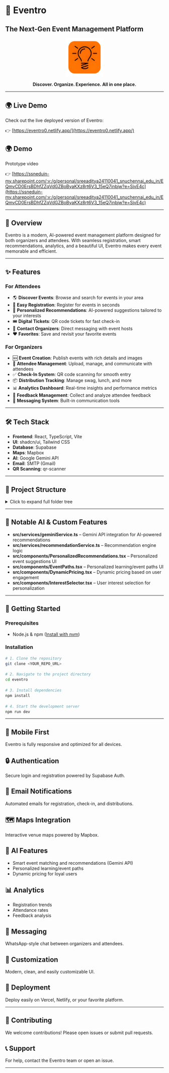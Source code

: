 
# 🎉 Eventro 
## The Next-Gen Event Management Platform

<p align="center">
  <img src="public/logo.png" alt="Eventro Logo" width="120" />
</p>

<p align="center">
  <b>Discover. Organize. Experience. All in one place.</b>
</p>

---

## 🌍 Live Demo

Check out the live deployed version of Eventro:

👉 [https://eventro0.netlify.app/](https://eventro0.netlify.app/)
## 🌍 Demo

Prototype video

👉 [https://ssneduin-my.sharepoint.com/:v:/g/personal/sreeaditya24110041_snuchennai_edu_in/EQmvCD0ErsBDhfZZqVdGZBoByaKXz8rt6V3_15eQ7inbjw?e=SjvE4c](https://ssneduin-my.sharepoint.com/:v:/g/personal/sreeaditya24110041_snuchennai_edu_in/EQmvCD0ErsBDhfZZqVdGZBoByaKXz8rt6V3_15eQ7inbjw?e=SjvE4c)


---

## 🚀 Overview
Eventro is a modern, AI-powered event management platform designed for both organizers and attendees. With seamless registration, smart recommendations, analytics, and a beautiful UI, Eventro makes every event memorable and efficient.

---

## ✨ Features

### For Attendees
- 🌎 <b>Discover Events</b>: Browse and search for events in your area
- 📝 <b>Easy Registration</b>: Register for events in seconds
- 🧠 <b>Personalized Recommendations</b>: AI-powered suggestions tailored to your interests
- 🎟️ <b>Digital Tickets</b>: QR code tickets for fast check-in
- 💬 <b>Contact Organizers</b>: Direct messaging with event hosts
- ❤️ <b>Favorites</b>: Save and revisit your favorite events

### For Organizers
- 🆕 <b>Event Creation</b>: Publish events with rich details and images
- 👥 <b>Attendee Management</b>: Upload, manage, and communicate with attendees
- ✅ <b>Check-In System</b>: QR code scanning for smooth entry
- 📦 <b>Distribution Tracking</b>: Manage swag, lunch, and more
- 📊 <b>Analytics Dashboard</b>: Real-time insights and performance metrics
- 📣 <b>Feedback Management</b>: Collect and analyze attendee feedback
- 📨 <b>Messaging System</b>: Built-in communication tools

---

## 🛠️ Tech Stack

- <b>Frontend</b>: React, TypeScript, Vite
- <b>UI</b>: shadcn/ui, Tailwind CSS
- <b>Database</b>: Supabase
- <b>Maps</b>: Mapbox
- <b>AI</b>: Google Gemini API
- <b>Email</b>: SMTP (Gmail)
- <b>QR Scanning</b>: qr-scanner

---

## 📂 Project Structure

<details>
<summary>Click to expand full folder tree</summary>

```
eventro/
├── bun.lockb
├── components.json
├── email-server.js
├── eslint.config.js
├── index.html
├── package.json
├── postcss.config.js
├── README.md
├── tailwind.config.ts
├── tsconfig.app.json
├── tsconfig.json
├── tsconfig.node.json
├── vite.config.ts
├── public/
│   ├── favicon.ico
│   ├── logo.png
│   ├── placeholder.svg
│   └── robots.txt
├── src/
│   ├── App.css
│   ├── App.tsx
│   ├── index.css
│   ├── main.tsx
│   ├── vite-env.d.ts
│   ├── components/
│   │   ├── Categories.tsx
│   │   ├── ContactOrganizerModal.tsx
│   │   ├── DynamicPricing.tsx
│   │   ├── EventCard.tsx
│   │   ├── EventPaths.tsx
│   │   ├── EventRegistration.tsx
│   │   ├── Footer.tsx
│   │   ├── Hero.tsx
│   │   ├── InterestSelector.tsx
│   │   ├── LocationMap.tsx
│   │   ├── Navbar.tsx
│   │   ├── PersonalizedRecommendations.tsx
│   │   ├── admin/
│   │   │   ├── AttendeeUpload.tsx
│   │   │   ├── CheckIn.tsx
│   │   │   ├── Dashboard.tsx
│   │   │   ├── DashboardAnalytics.tsx
│   │   │   ├── Distribution.tsx
│   │   │   ├── EventActivities.tsx
│   │   │   ├── EventAnalytics.tsx
│   │   │   ├── EventCalendar.tsx
│   │   │   ├── EventFinancials.tsx
│   │   │   ├── FeedbackManagement.tsx
│   │   │   ├── Messages.tsx
│   │   │   └── UserEvents.tsx
│   │   ├── profile/
│   │   │   ├── FeedbackForm.tsx
│   │   │   └── PurchasedTickets.tsx
│   │   └── ui/
│   │       ├── accordion.tsx
│   │       ├── ... (all shadcn/ui components)
│   ├── data/
│   │   └── events.ts
│   ├── hooks/
│   │   ├── use-mobile.tsx
│   │   └── use-toast.ts
│   ├── integrations/
│   │   └── supabase/
│   │       ├── client.ts
│   │       └── types.ts
│   ├── lib/
│   │   └── utils.ts
│   ├── pages/
│   │   ├── Admin.tsx
│   │   ├── BrowseEvents.tsx
│   │   ├── CreateEvent.tsx
│   │   ├── EditEvent.tsx
│   │   ├── EventAnalyticsPage.tsx
│   │   ├── EventDetail.tsx
│   │   ├── Favorites.tsx
│   │   ├── Home.tsx
│   │   ├── Index.tsx
│   │   ├── Login.tsx
│   │   ├── NotFound.tsx
│   │   ├── Profile.tsx
│   │   ├── Recommendations.tsx
│   │   ├── Register.tsx
│   │   └── SignUp.tsx
│   ├── services/
│   │   ├── geminiService.ts
│   │   └── recommendationService.ts
│   ├── types/
│   │   ├── admin.ts
│   │   └── event.ts
│   └── utils/
│       ├── directEmailService.ts
│       ├── emailService.ts
│       ├── notificationService.ts
│       └── ticketGenerator.ts
├── supabase/
│   ├── config.toml
│   ├── functions/
│   │   ├── analyze-receipt/
│   │   ├── financial-insights/
│   │   ├── generate-email/
│   │   ├── send-email/
│   │   ├── send-reminder-email/
│   │   └── send-ticket-email/
│   └── migrations/
│       ├── 20240701000000_add_feedback_and_event_days.sql
│       ├── 20240702000000_fix_notifications_table.sql
│       ├── 20240702000001_complete_schema.sql
│       ├── 20240702000002_fix_feedback_table.sql
│       ├── 20240702000003_fix_event_day_columns.sql
│       ├── 20250512000000_add_recommendation_tables.sql
│       ├── 20250513000000_fix_event_paths_policy.sql
│       ├── 20250514000000_add_event_path_functions.sql
│       └── 20250515000000_add_messages_table.sql
```
</details>

---

## 🧠 Notable AI & Custom Features
- <b>src/services/geminiService.ts</b> – Gemini API integration for AI-powered recommendations
- <b>src/services/recommendationService.ts</b> – Recommendation engine logic
- <b>src/components/PersonalizedRecommendations.tsx</b> – Personalized event suggestions UI
- <b>src/components/EventPaths.tsx</b> – Personalized learning/event paths UI
- <b>src/components/DynamicPricing.tsx</b> – Dynamic pricing based on user engagement
- <b>src/components/InterestSelector.tsx</b> – User interest selection for personalization

---

## 🏁 Getting Started

### Prerequisites
- Node.js & npm ([Install with nvm](https://github.com/nvm-sh/nvm#installing-and-updating))

### Installation

```sh
# 1. Clone the repository
git clone <YOUR_REPO_URL>

# 2. Navigate to the project directory
cd eventro

# 3. Install dependencies
npm install

# 4. Start the development server
npm run dev
```

---

## 📱 Mobile First
Eventro is fully responsive and optimized for all devices.

## 🔒 Authentication
Secure login and registration powered by Supabase Auth.

## 📧 Email Notifications
Automated emails for registration, check-in, and distributions.

## 🗺️ Maps Integration
Interactive venue maps powered by Mapbox.

## 🤖 AI Features
- Smart event matching and recommendations (Gemini API)
- Personalized learning/event paths
- Dynamic pricing for loyal users

## 📊 Analytics
- Registration trends
- Attendance rates
- Feedback analysis

## 💬 Messaging
WhatsApp-style chat between organizers and attendees.

## 🎨 Customization
Modern, clean, and easily customizable UI.

## 🔄 Deployment
Deploy easily on Vercel, Netlify, or your favorite platform.

---

## 🤝 Contributing
We welcome contributions! Please open issues or submit pull requests.

## 📞 Support
For help, contact the Eventro team or open an issue.

---


